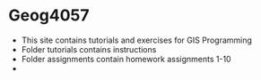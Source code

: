 # Geog4057
- This site contains tutorials and exercises for GIS Programming
- Folder tutorials contains instructions 
- Folder assignments contain homework assignments 1-10
- 